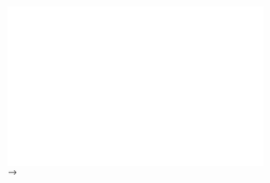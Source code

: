 
<a href="#" target="_blank">
  <img src="svg/vandungday.svg" width="1200" alt="Click to see the source" />
</a>

<!-- 

<div style="text-align: center">
  <h2> <img src="https://upanh123.com/wp-content/uploads/2021/05/hinh-anh-dong-hoat-hinh.gif" width="50" height="50"</img> My name is <b>Nguyen Van Dung</b>  <img src="https://upanh123.com/wp-content/uploads/2021/05/hinh-anh-dong-hoat-hinh.gif" width="50" height="50"</img>
  </h2>
</div>

<p>- 🌱 I’m currently learning NodeJs <img src="https://i.pinimg.com/originals/30/8c/c8/308cc8dad6468cf005f82755d55bcbfe.gif" width="50" height="50"></img></p>
<p>- 🔭 I’m currently working on CNTT3-K15 and HIT-HAUI

### Connect with me:

[<img align="left" alt="https://nitinbisht.herokuapp.com/" width="22px" src="https://raw.githubusercontent.com/iconic/open-iconic/master/svg/globe.svg" />][website]
[<img align="left" alt="Nitin | LinkedIn" width="22px" src="https://cdn.jsdelivr.net/npm/simple-icons@v3/icons/linkedin.svg" />][linkedin]
[<img align="left" alt="Nitin | Instagram" width="22px" src="https://cdn.jsdelivr.net/npm/simple-icons@v3/icons/instagram.svg" />][instagram]
[<img align="left" style="color: red" alt="Nitin | Facebook" width="22px" src="https://cdn.jsdelivr.net/npm/simple-icons@v3/icons/facebook.svg" />][facebook]

<br />

<!-- [website]: https://nitinbisht.herokuapp.com/ -->
<!-- [website]: https://www.facebook.com/profile.php?id=100019888967922
[instagram]: https://www.instagram.com/vandungday
[linkedin]: https://www.linkedin.com
[facebook]: https://www.facebook.com/profile.php?id=100019888967922

 <br>
  
![Anurag's GitHub stats](https://github-readme-stats.vercel.app/api?username=vandungday&show_icons=true&theme=radical)
 --> -->

